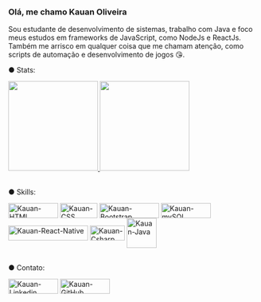 ### Olá, me chamo Kauan Oliveira

Sou estudante de desenvolvimento de sistemas, trabalho com Java e foco meus estudos em frameworks de JavaScript, como NodeJs e ReactJs.
Também me arrisco em qualquer coisa que me chamam atenção, como scripts de automação e desenvolvimento de jogos 😘.

● Stats:

<div>
  <a href="https://github.com/KauanMO">
    <img height="180em" src="https://github-readme-stats.vercel.app/api?username=KauanMO&show_icons=true&theme=radical&include_all_commits=true&count_private=true"/>
    <img height="180em" src="https://github-readme-stats.vercel.app/api/top-langs/?username=KauanMO&layout=compact&langs_count=7&theme=radical"/>
  </a>
</div><br>
  
  ● Skills:
  
<div style="display: inline_block">
  <img align="center" alt="Kauan-HTML" height="30" width="100" src="https://img.shields.io/badge/HTML-239120?style=for-the-badge&logo=html5&logoColor=white">
  <img align="center" alt="Kauan-CSS" height="30" width="75" src="https://img.shields.io/badge/CSS-239120?&style=for-the-badge&logo=css3&logoColor=white">
  <img align="center" alt="Kauan-Bootstrap" height="30" width="120" src="https://img.shields.io/badge/Bootstrap-563D7C?style=for-the-badge&logo=bootstrap&logoColor=white">
  <img align="center" alt="Kauan-mySQL" height="30" width="100" src="https://img.shields.io/badge/MySQL-00000F?style=for-the-badge&logo=mysql&logoColor=white">
  <img align="center" alt="Kauan-React-Native" height="30" width="160" src="https://img.shields.io/badge/React_Native-20232A?style=for-the-badge&logo=react&logoColor=61DAFB">
  <img align="center" alt="Kauan-Csharp" height="30" width="70" src="https://img.shields.io/badge/C%23-239120?style=for-the-badge&logo=c-sharp&logoColor=white">
  <img align="center" alt="Kauan-Java" heigth="30" width="60" src="https://img.shields.io/badge/Java-ED8B00?style=for-the-badge&logo=java&logoColor=white">
</div><br>
  
  ● Contato:
  
<a href="https://www.linkedin.com/in/kauan-oliveira-4a08b41b8/"><img align="center" alt="Kauan-Linkedin" height="30" width="100" src="https://img.shields.io/badge/LinkedIn-0077B5?style=for-the-badge&logo=linkedin&logoColor=white"></a>
<a href="https://github.com/KauanMO"><img align="center" alt="Kauan-GitHub" height="30" width="100" src="https://img.shields.io/badge/GitHub-100000?style=for-the-badge&logo=github&logoColor=white"></a>
